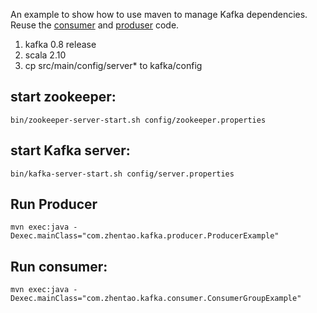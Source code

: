 An example to show how to use maven to manage Kafka dependencies. Reuse the [consumer](https://cwiki.apache.org/confluence/display/KAFKA/Consumer+Group+Example) and [produser](https://cwiki.apache.org/confluence/display/KAFKA/0.8.0+Producer+Example) code.

1. kafka 0.8 release
2. scala 2.10
3. cp src/main/config/server* to kafka/config

start zookeeper:
----------------
	bin/zookeeper-server-start.sh config/zookeeper.properties

start Kafka server:
-------------------
	bin/kafka-server-start.sh config/server.properties

Run Producer
------------
	mvn exec:java -Dexec.mainClass="com.zhentao.kafka.producer.ProducerExample"

Run consumer:
-------------
	mvn exec:java -Dexec.mainClass="com.zhentao.kafka.consumer.ConsumerGroupExample"
